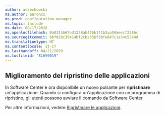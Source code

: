 ```yaml
---
author: aczechowski
ms.author: aaroncz
ms.prod: configuration-manager
ms.topic: include
ms.date: 08/17/2018
ms.openlocfilehash: 0a831bb67ad1238ab47bb1f1b3aa59aeecf238bc
ms.sourcegitcommit: bbf820c35414bf2cba356f30fe047c1a34c5384d
ms.translationtype: HT
ms.contentlocale: it-IT
ms.lasthandoff: 04/21/2020
ms.locfileid: "81699019"
---
```

## <a name="improvement-to-repair-applications"></a><a name="bkmk_repair"></a> Miglioramento del ripristino delle applicazioni
<!--1357866-->

In Software Center è ora disponibile un nuovo pulsante per **ripristinare** un'applicazione. Quando si configura un'applicazione con un programma di ripristino, gli utenti possono avviare il comando da Software Center. 

Per altre informazioni, vedere [Ripristinare le applicazioni](../capabilities-in-technical-preview-1807.md#bkmk_app-repair).


